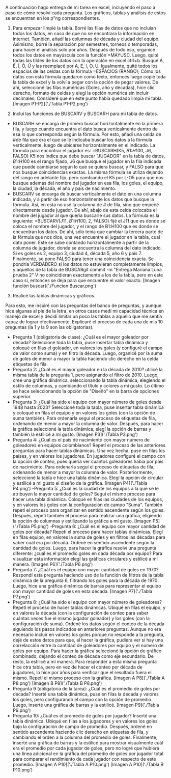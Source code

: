 A continuación hago entrega de mi tarea en excel, incluyendo el paso a paso de cómo resolví cada pregunta. Los gráficos, tablas y análisis de estos se encuentran en los p"ng correspondientes.

1) Para empezar limpié la tabla.
Borré las filas de datos que no incluían todos los datos, en caso de que no se encontrara la información en internet.
También, añadí las columnas de década y ciudad del equipo. Asimismo, borré la separación por semestres, torneos o temporadas, para hacer el análisis solo por años. Después de todo eso, organicé todos los datos en mayúscula con la función =MAYUSC. Luego, quité todas las tildes de los datos con la operación en excel ctrl+b. Busqué Á, É, Í, Ó, Ú y las reemplacé por A, E, I, O, U. Igualmente, quité todos los espacios de las celdas con la fórmula =ESPACIOS (RANGO); Cómo los datos con esta fórmula quedaron como texto, entonces luego copié toda la tabla de excel y la volví a pegar con la opción de pegar valores. De ahí, seleccioné las filas numéricas (Goles, año y décadas), hice clic derecho, formato de celdas y elegí la opción numérica sin incluir decimales; Consideré que en este punto había quedado limpia mi tabla.
[Imagen P1-P2]('./Tabla P1-P2.png')

2) Incluí las funciones de BUSCARV  y BUSCARH para mi tabla de datos.

- BUSCARH se encarga de primero buscar horizontalmente en la primera fila, y luego cuando encuentra el dato busca verticalmente dentro de esa lo que corresponda según la fórmula.
Por esto, añadí una celda de #de fila que era el que se le indicaba buscar los datos a la fórmula verticalmente, luego de ubicarse horizontalmente en el indicado.
La fórmula para encontrar el jugador es: =BUSCARH(K5, $B$1:$H$100, $J$6, FALSO) K5 nos indica que debe buscar "JUGADOR" en la tabla de datos, $B$1:$H$100 es el rango fijado, $J$6 que busque el jugador en la fila indicada que puede cambiarse según lo que se quiera buscar, y FALSO para que nos busque coincidencias exactas. La misma fórmula se utiliza dejando del rango en adelante fijo, pero cambiando el K5 por L-O5 para que nos busque además del nombre del jugador en esa fila, los goles, el equipo, la ciudad, la década, el año y país de nacimiento.
- BUSCARV se encarga de buscar verticalmente el dato en una columna indicada, y a partir de eso horizontalmente los datos que busque la fórmula. Así, en esta no usé la columna de # de fila, sino que empecé directamente desde jugador. De ahí, abajo de esta celda colocaba el nombre del jugador al que quería buscarle sus datos. La fórmula es la siguiente: =BUSCARV($J$11, $B$1:$H$100, 2, FALSO) fijé el J11  que es donde se coloca el nombre del jugador, y el rango de B1:H100 que es donde se encuentran los datos. De ahí, sólo tenía que cambiar la tercera parte de la fórmula que nos dice, una vez encuentre el jugador en la tabla, cual dato poner. Este se sabe contando horizontalmente a partir de la columna de jugador, donde se encuentra la columna del dato indicado. Si es goles es 2, equipo 3, ciudad 4, década 5, año 6 y país 7. Finalmente, se pone FALSO para tener una coincidencia exacta. Se pondría VERDADERO si los datos no estuvieran completamente limpios, y aquellos de la tabla de BUSCARgit commit -m "Entrega Mariana Luna prueba 2" V no coincidieran exactamente a los de la tabla, pero en este caso sí, entonces se deja para que encuentre el valor exacto.
[Imagen función buscar]('./Funcion Buscar.png')

3) Realicé las tablas dinámicas y gráficos.

Para esto, me inspiré con las preguntas del banco de preguntas, y aunque hice algunas al pie de la letra, en otros casos medí mi capacidad técnica en manejo de excel y decidí limitar un poco las tablas a aquello que me sentía capaz de lograr efectivamente.
Explicaré el proceso de cada una de mis 10 preguntas (la 1 y la 9 son las obligatorias).

- Pregunta 1 (obligatoria de clase): ¿Cuál es el mayor goleador por década? Seleccioné toda la tabla, puse insertar tabla dinámica y coloqué en filas el goleador, en valores los goles (y configuré el campo de valor como suma) y en filtro la década.
Luego, organicé por la suma de goles de menor a mayor la tabla haciendo clic derecho en la celda etiquetas de fila.
- Pregunta 2: ¿Cuál es el mayor goleador en la década de 2010? utilicé la misma tabla de la pregunta 1, pero asignando el filtro de 2010. Luego, creé una gráfica dinámica, seleccionando la tabla dinámica, elegiendo el estilo de columnas, y cambiando el título y colores a mi gusto. Lo último se hace seleccionando la opción de "Diseño" en la barra de opciones superior.
- Pregunta 3: ¿Cuál ha sido el equipo con mayor número de goles desde 1948 hasta 2023? Seleccioné toda la tabla, puse insertar tabla dinámica y coloqué en filas el equipo y en valores los goles (con la opción de suma también). Para ordenarla seguí el proceso de etiquetas de fila, ordenando de menor a mayor la columna de valor. Después, para hacer la gráfica seleccioné la tabla dinámica, elegí la opción de barras y también la estilicé a mí gusto.
[Imagen P3]('./Tabla P3.png')
- Pregunta 4: ¿Cuál es el país de nacimiento con mayor número de goleadores en equipos colombianos? Repetí el proceso de las anteriores preguntas para hacer tablas dinámicas. Una vez hecha, puse en filas los países, y en valores los jugadores. En jugadores configuré el campo con la opción de conteo, pues quería ver cuantos goleadores había por país de nacimiento. Para ordenarla seguí el proceso de etiquetas de fila, ordenando de menor a mayor la columna de valor. Posteriormente, seleccioné la tabla e hice una tabla dinámica. Elegí la opción de circular y estilicé a mi gusto el diseño de la gráfica.
[Imagen P4]('./Tabla P4.png')
-Pregunta 5: ¿Cuál es la ciudad de los equipos a la que se le atribuyen la mayor cantidad de goles? Seguí el mismo proceso para hacer una tabla dinámica. Coloqué en filas las ciudades de los equipos, y en valores los goles con la configuración de campo "Suma". También repetí el proceso para organizar en sentido ascendente según los goles. Después, repetí también el proceso para realizar una gráfica, eligiendo la opción de columnas y estilizando la gráfica a mí gusto.
[Imagen P5]('./Tabla P5.png')
-Pregunta 6: ¿Cuál es el equipo con mayor cantidad de goles por década? Repetí el proceso para hacer tablas dinámicas. Elegí en filas equipo, en valores la suma de goles y en filtros las décadas para saber cuál era por década. Ordené en sentido ascendente según la cantidad de goles. Luego, para hacer la gráfica resolví una pregunta diferente: ¿cuál es el promedio goles en cada década por equipo? Para visualizar esta información elegí las gráficas circulares y estilicé a mí manera.
[Imagen P6]('./Tabla P6.png')
- Pregunta 7: ¿Cuál es el equipo con mayor cantidad de goles en 1970? Respondí esta pregunta haciendo uso de la función de filtros de la tabla dinámica de la pregunta 6, filtrando los goles para la década de 1970. Luego, hice una gráfica dinámica de barras para representar el equipo con mayor cantidad de goles en esta década.
[Imagen P7]('./Tabla P7.png')
- Pregunta 8: ¿Cuál ha sido el equipo con mayor número de goleadores? Repetí el proceso de hacer tablas dinámicas. Ubiqué en filas el equipo, y en valores la década (con la configuración de conteo para saber cuántas veces fue el mismo jugador goleador) y los goles (con la configuración de suma). Ordené los datos según el conteo de la década siguiendo los pasos indicados en anteriores preguntas. Aunque no era necesario incluir en valores los goles porque no responde a la pregunta, dejé de estos datos para que, al hacer la gráfica, pudiera ver si hay una correlacción entre la cantidad de goleadores por equipo y el número de goles por equipo. Para hacer la gráfica seleccioné la opción de gráfico combinado, dejando el conteo de década como eje secundario. De resto, la estilicé a mí manera. Para responder a esta misma pregunta hice otra tabla, pero en vez de hacer el conteo por década de jugadores, lo hice por años para verificar que el resultado fuera el mismo. Repetí el mismo proceso con la gráfica.
[Imagen A P8]('./Tabla A P8.png')
[Imagen B P8]('./Tabla B P8.png')
- Pregunta 9 (obligatoria de la tarea): ¿Cuál es el promedio de goles por década? Inserté una tabla dinámica, puse en filas la década y valores los goles, pero configurando el campo con la opción de promedio. Luego, inserté una gráfica de barras y la estilicé.
[Imagen P9]('./Tabla P9.png')
- Pregunta 10: ¿Cuál es el promedio de goles por jugador? Inserté una tabla dinámica. Ubiqué en filas a los jugadores y en valores los goles bajo la configuración de campo de promedio. Después, ordené en sentido ascendente haciendo clic derecho en etiquetas de fila, y cambiando el orden a la columna del promedio de goles. Finalmente, inserté una gráfica de barras y la estilicé para mostrar visualmente cuál era el promedio por cada jugador de goles, pero no logré que hubiera una línea adicional en la gráfica del promedio de goles por jugador total para comparar el rendimiento de cada jugador con respecto de este promedio.
[Imagen A P10]('./Tabla A P10.png')
[Imagen A P10]('./Tabla B P10.png')
